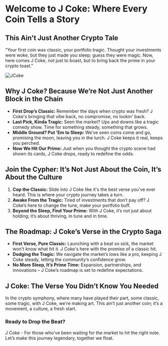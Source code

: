 # Welcome to J Coke: Where Every Coin Tells a Story

## This Ain't Just Another Crypto Tale

"Your first coin was classic, your portfolio tragic. Thought your investments were woke, but they just made you sleep; guess they were magic. Now, here comes J Coke, not just to boast, but to bring back the prime in your crypto toast."

![JCoke](logo.png)

## Why J Coke? Because We’re Not Just Another Block in the Chain

- **First Drop’s Classic:** Remember the days when crypto was fresh? J Coke's bringing that vibe back, no compromise, no lookin' back.
- **Last Pick, Kinda Tragic:** Seen the market? Ups and downs like a tragic comedy show. Time for something steady, something that grows.
- **Middle Ground? Put 'Em to Sleep:** We’ve seen coins come and go, promising the moon, leaving you in the lurch. J Coke keeps it real, keeps you perched.
- **Now We Hit Our Prime:** Just when you thought the crypto scene had shown its cards, J Coke drops, ready to redefine the odds.

## Join the Cypher: It’s Not Just About the Coin, It’s About the Culture

1. **Cop the Classic:** Slide into J Coke like it's the best verse you've ever heard. This is where your crypto journey takes a turn.
2. **Awake From the Tragic:** Tired of investments that don’t pay off? J Coke’s here to change the tune, make your portfolio buff.
3. **Beyond the Sleep, Find Your Prime:** With J Coke, it’s not just about holding; it’s about thriving, in tune and in time.

## The Roadmap: J Coke’s Verse in the Crypto Saga

- **First Verse, Pure Classic:** Launching with a beat so sick, the market won't know what hit it. J Coke's here with the promise of a classic hit.
- **Dodging the Tragic:** We navigate the market’s lows like a pro, keeping J Coke steady, letting the community’s confidence grow.
- **No More Sleep, It’s Prime Time:** Expansion, partnerships, and innovations – J Coke’s roadmap is set to redefine expectations.

## J Coke: The Verse You Didn’t Know You Needed

In the crypto symphony, where many have played their part, some classic, some tragic, with J Coke, we're making art. This ain’t just another coin; it’s a movement, a culture, a fresh start. 

### Ready to Drop the Beat?

J Coke - For those who've been waiting for the market to hit the right note. Let’s make this journey legendary, together we float.
